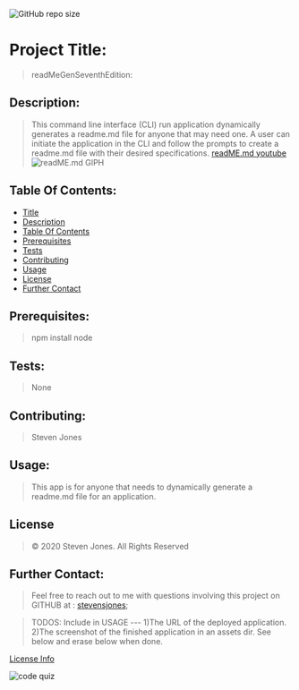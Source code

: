 ![GitHub repo size](https://img.shields.io/github/repo-size/stevensjones/readMeGenSeventhEdition)

# Project Title: 
> readMeGenSeventhEdition:

## Description: 
> This command line interface (CLI) run application dynamically generates a readme.md file for anyone that may need one. A user can initiate the application in the CLI and follow the prompts to create a readme.md file with their desired specifications.
>[readME.md youtube](https://youtu.be/aZTx6vYMvvM)
>![readME.md GIPH]()

## Table Of Contents:
- [Title](#Title)
- [Description](#Description)
- [Table Of Contents](#TableOfContents)
- [Prerequisites](#Prerequisites)
- [Tests](#Tests)
- [Contributing](#Contributing)
- [Usage](#Usage) 
- [License](#License)
- [Further Contact](#FurtherContact)

## Prerequisites:
> npm install node
    
## Tests:
> None
    
## Contributing:
> Steven Jones

## Usage:
> This app is for anyone that needs to dynamically generate a readme.md file for an application.

## License
> © 2020 Steven Jones. All Rights Reserved  

## Further Contact:
> Feel free to reach out to me with questions involving this project on GITHUB at : [stevensjones](https://github.com/stevensjones);

> TODOS: Include in USAGE --- 1)The URL of the deployed application. 2)The screenshot of the finished application in an assets dir. See below and erase below when done.

[License Info](https://opensource.org/licenses/lot)

![code quiz](./Assets/04-web-apis-homework-demo.gif)